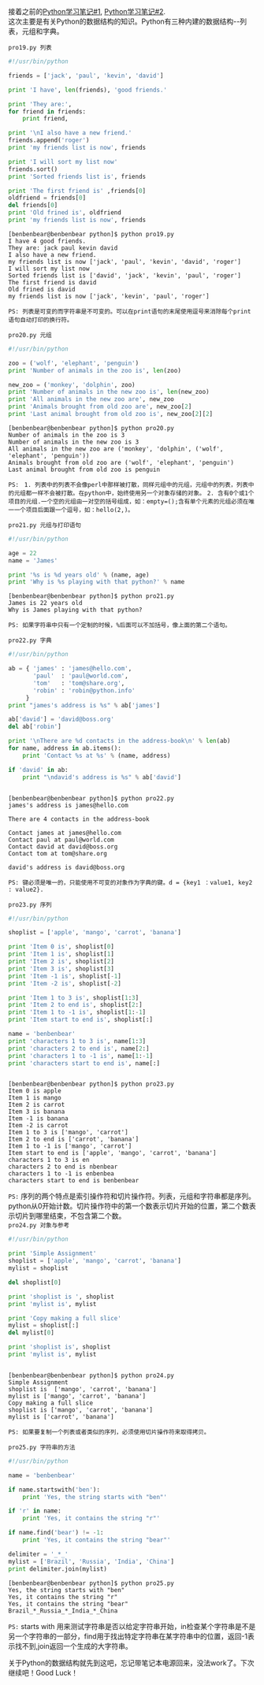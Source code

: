 接着之前的[Python学习笔记#1](https://github.com/Benbenbear/Coolshare/blob/master/Experience/Python%E5%AD%A6%E4%B9%A0%E7%AC%94%E8%AE%B0%231.md), [Python学习笔记#2](https://github.com/Benbenbear/Coolshare/blob/master/Experience/Python%E5%AD%A6%E4%B9%A0%E7%AC%94%E8%AE%B0%232.md).         
这次主要是有关Python的数据结构的知识。Python有三种内建的数据结构--列表，元组和字典。 
     
`pro19.py 列表`
``` python 
#!/usr/bin/python

friends = ['jack', 'paul', 'kevin', 'david']

print 'I have', len(friends), 'good friends.'

print 'They are:',
for friend in friends:
    print friend,

print '\nI also have a new friend.'
friends.append('roger')
print 'my friends list is now', friends

print 'I will sort my list now'
friends.sort()
print 'Sorted friends list is', friends

print 'The first friend is' ,friends[0]
oldfriend = friends[0]
del friends[0]
print 'Old frined is', oldfriend
print 'my friends list is now', friends
```
<pre><code>[benbenbear@benbenbear python]$ python pro19.py
I have 4 good friends.
They are: jack paul kevin david 
I also have a new friend.
my friends list is now ['jack', 'paul', 'kevin', 'david', 'roger']
I will sort my list now
Sorted friends list is ['david', 'jack', 'kevin', 'paul', 'roger']
The first friend is david
Old frined is david
my friends list is now ['jack', 'kevin', 'paul', 'roger']
</pre></code>
`PS: 列表是可变的而字符串是不可变的。可以在print语句的末尾使用逗号来消除每个print语句自动打印的换行符。`

`pro20.py 元组`
``` python
#!/usr/bin/python

zoo = ('wolf', 'elephant', 'penguin')
print 'Number of animals in the zoo is', len(zoo)

new_zoo = ('monkey', 'dolphin', zoo)
print 'Number of animals in the new zoo is', len(new_zoo)
print 'All animals in the new zoo are', new_zoo
print 'Animals brought from old zoo are', new_zoo[2]
print 'Last animal brought from old zoo is', new_zoo[2][2]
```
<pre><code>[benbenbear@benbenbear python]$ python pro20.py 
Number of animals in the zoo is 3
Number of animals in the new zoo is 3
All animals in the new zoo are ('monkey', 'dolphin', ('wolf', 'elephant', 'penguin'))
Animals brought from old zoo are ('wolf', 'elephant', 'penguin')
Last animal brought from old zoo is penguin
</pre></code>
`PS: `
`1. 列表中的列表不会像perl中那样被打散，同样元组中的元组，元组中的列表，列表中的元组都一样不会被打散。在python中，始终使用另一个对象存储的对象。`
`2. 含有0个或1个项目的元组.一个空的元组由一对空的括号组成，如：empty=();含有单个元素的元组必须在唯一一个项目后面跟一个逗号，如：hello(2,)。`

`pro21.py 元组与打印语句`
``` python
#!/usr/bin/python

age = 22
name = 'James'

print '%s is %d years old' % (name, age)
print 'Why is %s playing with that python?' % name
```
<pre><code>[benbenbear@benbenbear python]$ python pro21.py
James is 22 years old
Why is James playing with that python?
</pre></code>
`PS: 如果字符串中只有一个定制的时候，%后面可以不加括号，像上面的第二个语句。`

`pro22.py 字典`
``` python
#!/usr/bin/python

ab = { 'james' : 'james@hello.com',
       'paul'  : 'paul@world.com',
       'tom'   : 'tom@share.org',
       'robin' : 'robin@python.info'
     }
print "james's address is %s" % ab['james']

ab['david'] = 'david@boss.org'
del ab['robin']

print '\nThere are %d contacts in the address-book\n' % len(ab)
for name, address in ab.items():
    print 'Contact %s at %s' % (name, address)

if 'david' in ab:
    print "\ndavid's address is %s" % ab['david']
```
<pre><code>
[benbenbear@benbenbear python]$ python pro22.py
james's address is james@hello.com

There are 4 contacts in the address-book

Contact james at james@hello.com
Contact paul at paul@world.com
Contact david at david@boss.org
Contact tom at tom@share.org

david's address is david@boss.org
</pre></code>
`PS: 键必须是唯一的，只能使用不可变的对象作为字典的键。d = {key1 ：value1, key2 : value2}.`

`pro23.py 序列`
``` python
#!/usr/bin/python

shoplist = ['apple', 'mango', 'carrot', 'banana']

print 'Item 0 is', shoplist[0]
print 'Item 1 is', shoplist[1]
print 'Item 2 is', shoplist[2]
print 'Item 3 is', shoplist[3]
print 'Item -1 is', shoplist[-1]
print 'Item -2 is', shoplist[-2]

print 'Item 1 to 3 is', shoplist[1:3]
print 'Item 2 to end is', shoplist[2:]
print 'Item 1 to -1 is', shoplist[1:-1]
print 'Item start to end is', shoplist[:]

name = 'benbenbear'
print 'characters 1 to 3 is', name[1:3]
print 'characters 2 to end is', name[2:]
print 'characters 1 to -1 is', name[1:-1]
print 'characters start to end is', name[:]
```
<pre><code>
[benbenbear@benbenbear python]$ python pro23.py
Item 0 is apple
Item 1 is mango
Item 2 is carrot
Item 3 is banana
Item -1 is banana
Item -2 is carrot
Item 1 to 3 is ['mango', 'carrot']
Item 2 to end is ['carrot', 'banana']
Item 1 to -1 is ['mango', 'carrot']
Item start to end is ['apple', 'mango', 'carrot', 'banana']
characters 1 to 3 is en
characters 2 to end is nbenbear
characters 1 to -1 is enbenbea
characters start to end is benbenbear
</pre></code>
`PS:` 序列的两个特点是索引操作符和切片操作符。列表，元组和字符串都是序列。python从0开始计数。切片操作符中的第一个数表示切片开始的位置，第二个数表示切片到哪里结束，不包含第二个数。  
`pro24.py 对象与参考`
``` python
#!/usr/bin/python

print 'Simple Assignment'
shoplist = ['apple', 'mango', 'carrot', 'banana']
mylist = shoplist

del shoplist[0]

print 'shoplist is ', shoplist
print 'mylist is', mylist

print 'Copy making a full slice'
mylist = shoplist[:]
del mylist[0]

print 'shoplist is', shoplist
print 'mylist is', mylist
```
<pre><code>
[benbenbear@benbenbear python]$ python pro24.py
Simple Assignment
shoplist is  ['mango', 'carrot', 'banana']
mylist is ['mango', 'carrot', 'banana']
Copy making a full slice
shoplist is ['mango', 'carrot', 'banana']
mylist is ['carrot', 'banana']
</pre></code>
`PS: 如果要复制一个列表或者类似的序列，必须使用切片操作符来取得拷贝。`

`pro25.py 字符串的方法`
``` python
#!/usr/bin/python

name = 'benbenbear'

if name.startswith('ben'):
    print 'Yes, the string starts with "ben"'

if 'r' in name:
    print 'Yes, it contains the string "r"'

if name.find('bear') != -1:
    print 'Yes, it contains the string "bear"'

delimiter = '_*_'
mylist = ['Brazil', 'Russia', 'India', 'China']
print delimiter.join(mylist)
```
<pre><code>[benbenbear@benbenbear python]$ python pro25.py 
Yes, the string starts with "ben"
Yes, it contains the string "r"
Yes, it contains the string "bear"
Brazil_*_Russia_*_India_*_China
</pre></code>
`PS:` starts with 用来测试字符串是否以给定字符串开始，in检查某个字符串是不是另一个字符串的一部分，find用于找出特定字符串在某字符串中的位置，返回-1表示找不到,join返回一个生成的大字符串。

关于Python的数据结构就先到这吧，忘记带笔记本电源回来，没法work了。下次继续吧！Good Luck！
